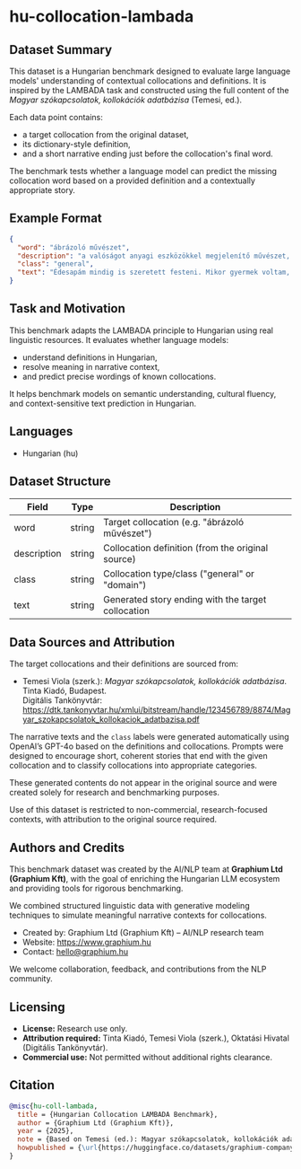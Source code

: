 # hu-collocation-lambada

## Dataset Summary

This dataset is a Hungarian benchmark designed to evaluate large language models' understanding of contextual collocations and definitions. It is inspired by the LAMBADA task and constructed using the full content of the *Magyar szókapcsolatok, kollokációk adatbázisa* (Temesi, ed.).

Each data point contains:

- a target collocation from the original dataset,
- its dictionary-style definition,
- and a short narrative ending just before the collocation's final word.

The benchmark tests whether a language model can predict the missing collocation word based on a provided definition and a contextually appropriate story.

## Example Format

```json
{
  "word": "ábrázoló művészet",
  "description": "a valóságot anyagi eszközökkel megjelenítő művészet, pl. a festészet és a szobrászat",
  "class": "general",
  "text": "Édesapám mindig is szeretett festeni. Mikor gyermek voltam, észrevettem, ahogy az ecsetvonásai új világokat teremtettek a vásznon: erdők, emberek, fények, árnyékok elevenedtek meg. Akkor értettem meg, mit jelent az ábrázoló művészet"
}
```

## Task and Motivation

This benchmark adapts the LAMBADA principle to Hungarian using real linguistic resources. It evaluates whether language models:

- understand definitions in Hungarian,
- resolve meaning in narrative context,
- and predict precise wordings of known collocations.

It helps benchmark models on semantic understanding, cultural fluency, and context-sensitive text prediction in Hungarian.

## Languages

- Hungarian (hu)

## Dataset Structure

| Field       | Type   | Description                                   |
|-------------|--------|-----------------------------------------------|
| word        | string | Target collocation (e.g. "ábrázoló művészet") |
| description | string | Collocation definition (from the original source) |
| class       | string | Collocation type/class ("general" or "domain") |
| text        | string | Generated story ending with the target collocation |

## Data Sources and Attribution

The target collocations and their definitions are sourced from:

- Temesi Viola (szerk.): *Magyar szókapcsolatok, kollokációk adatbázisa*.  
  Tinta Kiadó, Budapest.  
  Digitális Tankönyvtár:  
  <https://dtk.tankonyvtar.hu/xmlui/bitstream/handle/123456789/8874/Magyar_szokapcsolatok_kollokaciok_adatbazisa.pdf>

The narrative texts and the `class` labels were generated automatically using OpenAI’s GPT-4o based on the definitions and collocations. Prompts were designed to encourage short, coherent stories that end with the given collocation and to classify collocations into appropriate categories.

These generated contents do not appear in the original source and were created solely for research and benchmarking purposes.

Use of this dataset is restricted to non-commercial, research-focused contexts, with attribution to the original source required.

## Authors and Credits

This benchmark dataset was created by the AI/NLP team at **Graphium Ltd (Graphium Kft)**, with the goal of enriching the Hungarian LLM ecosystem and providing tools for rigorous benchmarking.

We combined structured linguistic data with generative modeling techniques to simulate meaningful narrative contexts for collocations.

- Created by: Graphium Ltd (Graphium Kft) – AI/NLP research team  
- Website: <https://www.graphium.hu>  
- Contact: <hello@graphium.hu>

We welcome collaboration, feedback, and contributions from the NLP community.

## Licensing

- **License:** Research use only.  
- **Attribution required:** Tinta Kiadó, Temesi Viola (szerk.), Oktatási Hivatal (Digitális Tankönyvtár).  
- **Commercial use:** Not permitted without additional rights clearance.

## Citation

```bibtex
@misc{hu-coll-lambada,
  title = {Hungarian Collocation LAMBADA Benchmark},
  author = {Graphium Ltd (Graphium Kft)},
  year = {2025},
  note = {Based on Temesi (ed.): Magyar szókapcsolatok, kollokációk adatbázisa. Tinta Kiadó},
  howpublished = {\url{https://huggingface.co/datasets/graphium-company/hu-collocation-lambada}}
}
